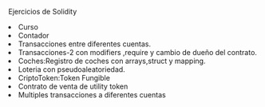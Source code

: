 Ejercicios de Solidity
<li>Curso</li>
<li>Contador</li>
<li>Transacciones entre diferentes cuentas.</li>
<li>Transacciones-2 con modifiers ,require y cambio de dueño del contrato.</li>
<li>Coches:Registro de coches con arrays,struct y mapping.</li>
<li>Loteria con pseudoaleatoriedad.</li>
<li>CriptoToken:Token Fungible</li>
<li>Contrato de venta de utility token</li>
<li>Multiples transacciones a diferentes cuentas</li>
